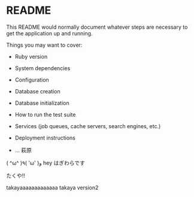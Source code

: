 # README

This README would normally document whatever steps are necessary to get the
application up and running.

Things you may want to cover:

* Ruby version

* System dependencies

* Configuration

* Database creation

* Database initialization

* How to run the test suite

* Services (job queues, cache servers, search engines, etc.)

* Deployment instructions

* ...
萩原



( ^ω^ )٩( 'ω' )و
hey
はぎわらです



たくや!!




takayaaaaaaaaaaaaa
takaya version2
